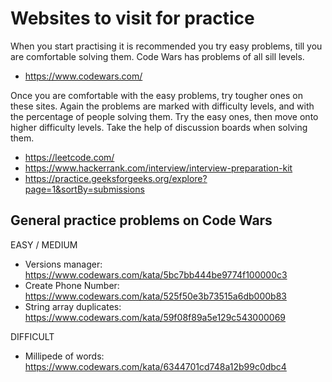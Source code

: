 # Websites to visit for practice
When you start practising it is recommended you try easy problems, till you are comfortable solving them. Code Wars has problems of all sill levels.
- https://www.codewars.com/

Once you are comfortable with the easy problems, try tougher ones on these sites. Again the problems are marked with difficulty levels, and with the percentage of people solving them. Try the easy ones, then move onto higher difficulty levels. Take the help of discussion boards when solving them.
- https://leetcode.com/
- https://www.hackerrank.com/interview/interview-preparation-kit
- https://practice.geeksforgeeks.org/explore?page=1&sortBy=submissions

## General practice problems on Code Wars
EASY / MEDIUM
- Versions manager: https://www.codewars.com/kata/5bc7bb444be9774f100000c3
- Create Phone Number: https://www.codewars.com/kata/525f50e3b73515a6db000b83
- String array duplicates: https://www.codewars.com/kata/59f08f89a5e129c543000069

DIFFICULT
- Millipede of words: https://www.codewars.com/kata/6344701cd748a12b99c0dbc4